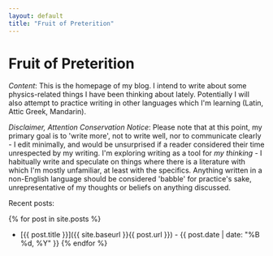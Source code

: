 ```yaml
---
layout: default
title: "Fruit of Preterition"
---
```


# Fruit of Preterition
*Content*: This is the homepage of my blog.  I intend to write about some physics-related things I have been thinking about lately.  Potentially I will also attempt to practice writing in other languages which I'm learning (Latin, Attic Greek, Mandarin).

*Disclaimer, Attention Conservation Notice*: Please note that at this point, my primary goal is to 'write more', not to write well, nor to communicate clearly - I edit minimally, and would be unsurprised if a reader considered their time unrespected by my writing.  I'm exploring writing as a tool for _my thinking_ - I habitually write and speculate on things where there is a literature with which I'm mostly unfamiliar, at least with the specifics.  Anything written in a non-English language should be considered 'babble' for practice's sake, unrepresentative of my thoughts or beliefs on anything discussed.

Recent posts:

{% for post in site.posts %}
- [{{ post.title }}]({{ site.baseurl }}{{ post.url }}) - {{ post.date | date: "%B %d, %Y" }}
{% endfor %}

